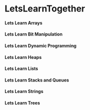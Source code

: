 # LetsLearnTogether

#### Lets Learn Arrays

#### Lets Learn Bit Manipulation

#### Lets Learn Dynamic Programming

#### Lets Learn Heaps

#### Lets Learn Lists

#### Lets Learn Stacks and Queues

#### Lets Learn Strings

#### Lets Learn Trees
